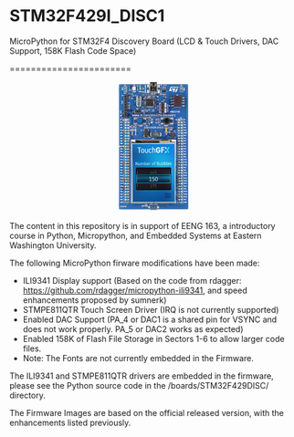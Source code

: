 # STM32F429I_DISC1
MicroPython for STM32F4 Discovery Board (LCD &amp; Touch Drivers, DAC Support, 158K Flash Code Space)

=======================
<p align="center">
  <img src="https://raw.githubusercontent.com/urogers/micropython-stm32f429i_disc1/master/logo/stm32f429disc.jpg" width=25% height=25% alt="Discovery Logo"/ >
</p>

The content in this repository is in support of EENG 163, a introductory course in Python, Micropython, and Embedded Systems at Eastern Washington University.

The following MicroPython firware modifications have been made:
  - ILI9341 Display support (Based on the code from rdagger:  https://github.com/rdagger/micropython-ili9341, and speed enhancements proposed by sumnerk)
  - STMPE811QTR Touch Screen Driver  (IRQ is not currently supported)
  - Enabled DAC Support (PA_4 or DAC1 is a shared pin for VSYNC and does not work properly.  PA_5 or DAC2 works as expected)
  - Enabled 158K of Flash File Storage in Sectors 1-6 to allow larger code files.
  - Note:  The Fonts are not currently embedded in the Firmware.

The ILI9341 and STMPE811QTR drivers are embedded in the firmware, please see the Python source code in the /boards/STM32F429DISC/ directory. 

The Firmware Images are based on the official released version, with the enhancements listed previously.
 
